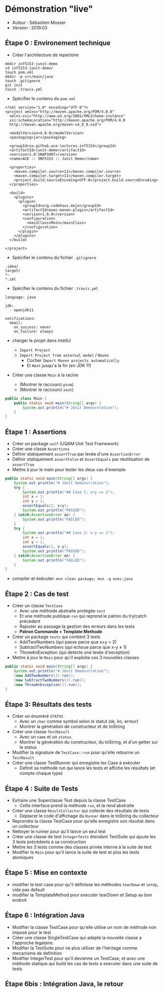 # Démonstration "live"

  * Auteur : Sébastien Mosser
  * Version : 2019.03


## Étape 0 : Environement technique

  * Créer l'architecture de repertoire

```
mkdir inf5153-junit-demo
cd inf5153-junit-demo/
touch pom.xml
mkdir -p src/main/java
touch .gitignore
git init
touch .travis.yml
```

  * Spécifier le contenu du `pom.xml`

```
<?xml version="1.0" encoding="UTF-8"?>
<project xmlns="http://maven.apache.org/POM/4.0.0"
  xmlns:xsi="http://www.w3.org/2001/XMLSchema-instance"
  xsi:schemaLocation="http://maven.apache.org/POM/4.0.0
  http://maven.apache.org/maven-v4_0_0.xsd">

  <modelVersion>4.0.0</modelVersion>
  <packaging>jar</packaging>

  <groupId>io.github.ace-lectures.inf5153</groupId>
  <artifactId>junit-demo</artifactId>
  <version>1.0-SNAPSHOT</version>
  <name>ACE :: INF5153 :: Junit Demo</name>

  <properties>
    <maven.compiler.source>11</maven.compiler.source>
    <maven.compiler.target>11</maven.compiler.target>
    <project.build.sourceEncoding>UTF-8</project.build.sourceEncoding>
  </properties>

  <build>
    <plugins>
      <plugin>
        <groupId>org.codehaus.mojo</groupId>
        <artifactId>exec-maven-plugin</artifactId>
        <version>1.6.0</version>
        <configuration>
          <mainClass>Main</mainClass>
        </configuration>
      </plugin>
    </plugins>
  </build>

</project>
```

  * Spécifier le contenu du fichier `.gitignore`

```
.idea/
target/
*~
*.iml
```

  * Spécifier le contenu du fichier `.travis.yml`

```
language: java

jdk:
  - openjdk11

notifications:
  email:
    on_success: never
    on_failure: always
```

  * charger le projet dans IntelliJ
    * `Import Project`
    * `Import Project from external model` / `Maven`
      * Cocher `Import Maven projects automatically` 
      * Et `Next` jusqu'a la fin (en JDK 11)

  * Créer une classe `Main` à la racine
    * (Montrer le raccourci `psvm`)
    * (Montrer le raccourci `sout`)

```java
public class Main {
    public static void main(String[] args) {
        System.out.println("# JUnit Demonstration");
    }
}
``` 

## Étape 1 : Assertions

  * Créer un package `uutf` (UQAM Unit Test Framework)
  * Créer une classe `Assertions`
  * Définir statiquement `assertTrue` par levée d'une `AssertionError`
  * Définir statiquement `assertFalse` et `AssertEquals` par réutilisation de `assertTrue`
  * Mettre à jour le main pour tester les deux cas d'exemple

```java
public static void main(String[] args) {
    System.out.println("# JUnit Demonstration");
    try {
        System.out.println("## Case 1: x+y == 2");
        int x = 1;
        int y = 1;
        assertEquals(2, x+y);
        System.out.println("PASSED");
    } catch(AssertionError ae) {
        System.out.println("FAILED");
    }
    try {
        System.out.println("## Case 2: x-y == 1");
        int x = 1;
        int y = 1;
        assertEquals(1, x-y);
        System.out.println("PASSED");
    } catch(AssertionError ae) {
        System.out.println("FAILED");
    }
}
```

  * compiler et éxécuter: `mvn clean package; mvn -q exec:java` 

## Étape 2 : Cas de test

  * Créer un classe `TestCase`
      * Avec une méthode abstraite protégée `test`
      * Et une méthode publique `run` qui reprend le patron du try/catch précédent
      * Rajouter au passage la gestion des erreurs dans les tests 
      * **Patron Commande + Template Methode** 
  * Créer un package `tests` qui contient 3 tests
      * AddTwoNumbers (qui passe parce que x+y = 2)
      * SubtractTwoNumbers (qui échoue parce que x-y ≠ 1)
      * ThrowAnException (qui detecte une levée d'exception)
  * Mettre à jour le `Main` pour qu'il exploite ces 3 nouvelles classes

```java
public static void main(String[] args) {
    System.out.println("# JUnit Demonstration");
    (new AddTwoNumbers()).run();
    (new SubtractTwoNumbers()).run();
    (new ThrowAnException()).run();
}
```
 
## Étape 3: Résultats des tests  

  * Créer un énuméré `STATUS`
      * Avec un `char` comme symbol selon le statut (ok, ko, erreur)
      * Montrer la génération de constructeur et de toString
  * Créer une classe `TestResult`
      * Avec un `name` et un `status`
      * Montrer la génération du constructeur, du toString, et d'un getter sur le status
  * Modifier la signature de `TestCase::run` pour qu'elle retourne un `TestResult`  
  * Créer une classe TestRunner qui enregistre les Case à exécuter
      * Définit sa méthode run qui lance les tests et affiche les résultats (et compte chaque type)
 
 
## Étape 4 : Suite de Tests

  * Extraire une Superclasse Test depuis la classe TestCase
      * Cette interface prend la méthode `run`, et la rend abstraite
  * Créer une classe `ResultCollector` qui collecte des résultats de tests
      * Déplacer le code d'affichage du `Runner` dans le toString du collecteur
  * Reprendre la classe TestCase pour qu'elle enregistre son résultat dans un collecteur 
  * Nettoyer le runner pour qu'il lance un seul test
  * Créer une classe de test `IntegerTests` étendant TestSuite qui ajoute les 3 tests précédents à sa construction
  * Mettre les 3 tests comme des classes privée interne à la suite de test
  * Modifier le `Main` pour qu'il lance la suite de test et plus les tests atomiques


## Étape 5 : Mise en contexte

  * modifier le test case pour qu'il définisse les méthodes `tearDown` et `setUp`, vide pas default
  * modifier la TemplateMethod pour executer tearDown et Setup au bon endroit  

  
## Étape 6 : Intégration Java

  * Modifier la classe TestCase pour qu'elle utilise un nom de méthode non imposé pour le test
  * Créer une classe SingleTestCase qui adapte la nouvelle classe a l'approche legataire.
  * Modifier la TestSuite pour ne plus utiliser de l'héritage comme mecanisme de definition
  * Modifier IntegerTest pour qu'il devienne un TestCase, et avec une méthode statique qui build les cas de tests a executer dans une suite de tests

## Étape 6bis : Intégration Java, le retour


   